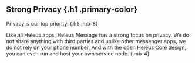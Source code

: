 ## Strong Privacy  {.h1 .primary-color}
Privacy is our top priority. {.h5 .mb-8}

Like all Heleus apps, Heleus Message has a strong focus on privacy. We do not
share anything with third parties and unlike other messenger apps, we do not
rely on your phone number. And with the open Heleus Core design, you can even
run and host your own service node. {.mb-4}